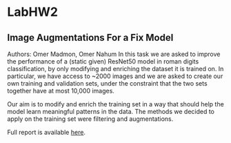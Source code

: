 # LabHW2
## Image Augmentations For a Fix Model
Authors: Omer Madmon, Omer Nahum
In this task we are asked to improve the performance of a (static given) ResNet50 model in roman digits classification, by only modifying and enriching the dataset it is trained on. In particular, we have access to ~2000 images and we are asked to create our own training and validation sets, under the constraint that the two sets together have at most 10,000 images.

Our aim is to modify and enrich the training set in a way that should help the model learn meaningful patterns in the data. The methods we decided to apply on the training set were filtering and augmentations.

Full report is available [here](https://github.com/omer6nahum/LabHW2/blob/main/Report.pdf).

